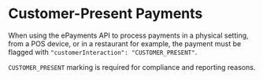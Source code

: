 <!-- START_METADATA
---
title: Customer Present Payments
hide_table_of_contents: true
pagination_next: null
pagination_prev: null
---
END_METADATA -->

# Customer-Present Payments

When using the ePayments API to process payments in a physical setting, from a POS device, or in a restaurant for example, the payment must be flagged with `"customerInteraction": "CUSTOMER_PRESENT"`.

`CUSTOMER_PRESENT` marking is required for compliance and reporting reasons.

